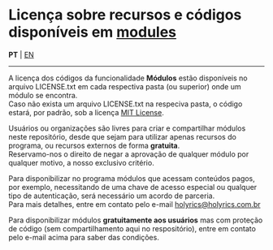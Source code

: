 # Licença sobre recursos e códigos disponíveis em [modules](https://github.com/holyrics/JSCommunity/tree/main/src/modules/README.md)

**PT** | [EN](LICENSE-en.md)

---


A licença dos códigos da funcionalidade **Módulos** estão disponíveis no arquivo LICENSE.txt em cada respectiva pasta (ou superior) onde um módulo se encontra.<br>
Caso não exista um arquivo LICENSE.txt na respeciva pasta, o código estará, por padrão, sob a licença [MIT License](https://github.com/holyrics/JSCommunity/tree/main/LICENSE.txt).<br>

Usuários ou organizações são livres para criar e compartilhar módulos neste repositório, desde que sejam para utilizar apenas recursos do programa, ou recursos externos de forma **gratuita**.<br>
Reservamo-nos o direito de negar a aprovação de qualquer módulo por qualquer motivo, a nosso exclusivo critério.

Para disponibilizar no programa módulos que acessam conteúdos pagos, por exemplo, necessitando de uma chave de acesso especial ou qualquer tipo de autenticação, será necessário um acordo de parceria.<br>
Para mais detalhes, entre em contato pelo e-mail [holyrics@holyrics.com.br](mailto:holyrics@holyrics.com.br?subject=JSCommunity%20-%20Modules)

Para disponibilizar módulos **gratuitamente aos usuários** mas com proteção de código (sem compartilhamento aqui no respositório), entre em contato pelo e-mail acima para saber das condições.
